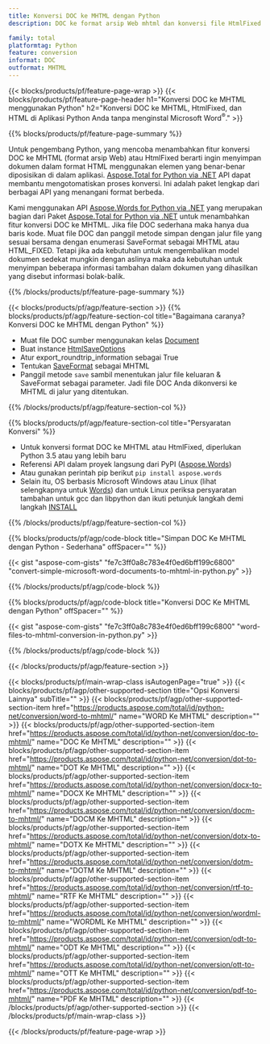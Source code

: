 ```yaml
---
title: Konversi DOC ke MHTML dengan Python
description: DOC ke format arsip Web mhtml dan konversi file HtmlFixed dalam aplikasi Python Anda tanpa menggunakan Microsoft Word 

family: total
platformtag: Python
feature: conversion
informat: DOC
outformat: MHTML
---
```

{{< blocks/products/pf/feature-page-wrap >}}
{{< blocks/products/pf/feature-page-header h1="Konversi DOC ke MHTML menggunakan Python" h2="Konversi DOC ke MHTML, HtmlFixed, dan HTML di Aplikasi Python Anda tanpa menginstal Microsoft Word<sup>&reg;</sup>." >}}

{{% blocks/products/pf/feature-page-summary %}}

Untuk pengembang Python, yang mencoba menambahkan fitur konversi DOC ke MHTML (format arsip Web) atau HtmlFixed berarti ingin menyimpan dokumen dalam format HTML menggunakan elemen yang benar-benar diposisikan di dalam aplikasi. [Aspose.Total for Python via .NET](https://products.aspose.com/total/python-net/) API dapat membantu mengotomatiskan proses konversi. Ini adalah paket lengkap dari berbagai API yang menangani format berbeda. 

Kami menggunakan API [Aspose.Words for Python via .NET](https://products.aspose.com/words/python-net/) yang merupakan bagian dari Paket [Aspose.Total for Python via .NET](https://products.aspose.com/total/python-net/) untuk menambahkan fitur konversi DOC ke MHTML. Jika file DOC sederhana maka hanya dua baris kode. Muat file DOC dan panggil metode simpan dengan jalur file yang sesuai bersama dengan enumerasi SaveFormat sebagai MHTML atau HTML_FIXED. Tetapi jika ada kebutuhan untuk mengembalikan model dokumen sedekat mungkin dengan aslinya maka ada kebutuhan untuk menyimpan beberapa informasi tambahan dalam dokumen yang dihasilkan yang disebut informasi bolak-balik.

{{% /blocks/products/pf/feature-page-summary %}}

{{< blocks/products/pf/agp/feature-section >}}
{{% blocks/products/pf/agp/feature-section-col title="Bagaimana caranya? Konversi DOC ke MHTML dengan Python" %}}
- Muat file DOC sumber menggunakan kelas [Document](https://reference.aspose.com/words/python-net/aspose.words/document/)
- Buat instance [HtmlSaveOptions](https://reference.aspose.com/words/python-net/aspose.words.saving/htmlsaveoptions/)
- Atur export_roundtrip_information sebagai True
- Tentukan [SaveFormat](https://reference.aspose.com/words/python-net/aspose.words/saveformat/) sebagai MHTML
- Panggil metode `save` sambil menentukan jalur file keluaran & SaveFormat sebagai parameter. Jadi file DOC Anda dikonversi ke MHTML di jalur yang ditentukan.

{{% /blocks/products/pf/agp/feature-section-col %}}

{{% blocks/products/pf/agp/feature-section-col title="Persyaratan Konversi" %}}

- Untuk konversi format DOC ke MHTML atau HtmlFixed, diperlukan Python 3.5 atau yang lebih baru
- Referensi API dalam proyek langsung dari PyPI ([Aspose.Words](https://pypi.org/project/aspose-words/))
- Atau gunakan perintah pip berikut ```pip install aspose.words```
- Selain itu, OS berbasis Microsoft Windows atau Linux (lihat selengkapnya untuk [Words](https://docs.aspose.com/words/python-net/system-requirements/)) dan untuk Linux periksa persyaratan tambahan untuk gcc dan libpython dan ikuti petunjuk langkah demi langkah [INSTALL](https://docs.aspose.com/words/python-net/installation/)
 

{{% /blocks/products/pf/agp/feature-section-col %}}

{{% blocks/products/pf/agp/code-block title="Simpan DOC Ke MHTML dengan Python - Sederhana" offSpacer="" %}}

{{< gist "aspose-com-gists" "fe7c3ff0a8c783e4f0ed6bff199c6800" "convert-simple-microsoft-word-documents-to-mhtml-in-python.py" >}}

{{% /blocks/products/pf/agp/code-block %}}

{{% blocks/products/pf/agp/code-block title="Konversi DOC Ke MHTML dengan Python" offSpacer="" %}}

{{< gist "aspose-com-gists" "fe7c3ff0a8c783e4f0ed6bff199c6800" "word-files-to-mhtml-conversion-in-python.py" >}}

{{% /blocks/products/pf/agp/code-block %}}

{{< /blocks/products/pf/agp/feature-section >}}

{{< blocks/products/pf/main-wrap-class isAutogenPage="true" >}}
{{< blocks/products/pf/agp/other-supported-section title="Opsi Konversi Lainnya" subTitle="" >}}
{{< blocks/products/pf/agp/other-supported-section-item href="https://products.aspose.com/total/id/python-net/conversion/word-to-mhtml/" name="WORD Ke MHTML" description="" >}}
{{< blocks/products/pf/agp/other-supported-section-item href="https://products.aspose.com/total/id/python-net/conversion/doc-to-mhtml/" name="DOC Ke MHTML" description="" >}}
{{< blocks/products/pf/agp/other-supported-section-item href="https://products.aspose.com/total/id/python-net/conversion/dot-to-mhtml/" name="DOT Ke MHTML" description="" >}}
{{< blocks/products/pf/agp/other-supported-section-item href="https://products.aspose.com/total/id/python-net/conversion/docx-to-mhtml/" name="DOCX Ke MHTML" description="" >}}
{{< blocks/products/pf/agp/other-supported-section-item href="https://products.aspose.com/total/id/python-net/conversion/docm-to-mhtml/" name="DOCM Ke MHTML" description="" >}}
{{< blocks/products/pf/agp/other-supported-section-item href="https://products.aspose.com/total/id/python-net/conversion/dotx-to-mhtml/" name="DOTX Ke MHTML" description="" >}}
{{< blocks/products/pf/agp/other-supported-section-item href="https://products.aspose.com/total/id/python-net/conversion/dotm-to-mhtml/" name="DOTM Ke MHTML" description="" >}}
{{< blocks/products/pf/agp/other-supported-section-item href="https://products.aspose.com/total/id/python-net/conversion/rtf-to-mhtml/" name="RTF Ke MHTML" description="" >}}
{{< blocks/products/pf/agp/other-supported-section-item href="https://products.aspose.com/total/id/python-net/conversion/wordml-to-mhtml/" name="WORDML Ke MHTML" description="" >}}
{{< blocks/products/pf/agp/other-supported-section-item href="https://products.aspose.com/total/id/python-net/conversion/odt-to-mhtml/" name="ODT Ke MHTML" description="" >}}
{{< blocks/products/pf/agp/other-supported-section-item href="https://products.aspose.com/total/id/python-net/conversion/ott-to-mhtml/" name="OTT Ke MHTML" description="" >}}
{{< blocks/products/pf/agp/other-supported-section-item href="https://products.aspose.com/total/id/python-net/conversion/pdf-to-mhtml/" name="PDF Ke MHTML" description="" >}}
{{< /blocks/products/pf/agp/other-supported-section >}}
{{< /blocks/products/pf/main-wrap-class >}}

{{< /blocks/products/pf/feature-page-wrap >}}